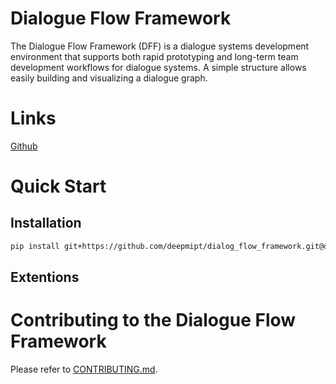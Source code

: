 # Dialogue Flow Framework

The Dialogue Flow Framework (DFF) is a dialogue systems development environment that supports both rapid prototyping and long-term team development workflows for dialogue systems. A simple structure allows easily building and visualizing a dialogue graph.

# Links
[Github](https://github.com/deepmipt/dialog_flow_framework)

# Quick Start

## Installation
```bash
pip install git+https://github.com/deepmipt/dialog_flow_framework.git@dev
```

## Extentions 
<!-- ### List of extentions -->
<!-- ### Your own extention -->


# Contributing to the Dialogue Flow Framework

Please refer to [CONTRIBUTING.md](https://github.com/deepmipt/dialog_flow_framework/dev/CONTRIBUTING.md).